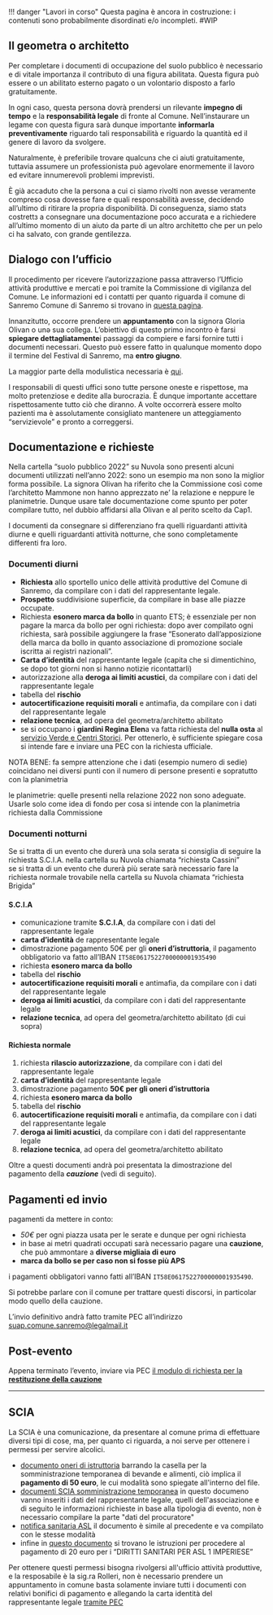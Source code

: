 !!! danger "Lavori in corso"
	Questa pagina è ancora in costruzione: i contenuti sono probabilmente disordinati e/o incompleti. #WIP

## Il geometra o architetto

Per completare i documenti di occupazione del suolo pubblico è necessario e di vitale importanza il contributo di una figura abilitata. Questa figura può essere o un abilitato esterno pagato o un volontario disposto a farlo gratuitamente.

In ogni caso, questa persona dovrà prendersi un rilevante **impegno di tempo** e la **responsabilità legale** di fronte al Comune. Nell’instaurare un legame con questa figura sarà dunque importante **informarla preventivamente** riguardo tali responsabilità e riguardo la quantità ed il genere di lavoro da svolgere.

Naturalmente, è preferibile trovare qualcunз che ci aiuti gratuitamente, tuttavia assumere un professionista può agevolare enormemente il lavoro ed evitare innumerevoli problemi imprevisti.

È già accaduto che la persona a cui ci siamo rivolti non avesse veramente compreso cosa dovesse fare e quali responsabilità avesse, decidendo all’ultimo di ritirare la propria disponibilità. Di conseguenza, siamo statз costrettз a consegnare una documentazione poco accurata e a richiedere all’ultimo momento di un aiuto da parte di un altro architetto che per un pelo ci ha salvato, con grande gentilezza.

## Dialogo con l’ufficio

Il procedimento per ricevere l’autorizzazione passa attraverso l’Ufficio attività produttive e mercati e poi tramite la Commissione di vigilanza del Comune. Le informazioni ed i contatti per quanto riguarda il comune di Sanremo Comune di Sanremo si trovano in [questa pagina](https://sanremo.etrasparenza.it/index.php?id_oggetto=16&id_cat=0&id_doc=55999).

Innanzitutto, occorre prendere un **appuntamento** con la signora Gloria Olivan o unə sua collega. L’obiettivo di questo primo incontro è farsi **spiegare dettagliatamente**i passaggi da compiere e farsi fornire tutti i documenti necessari. Questo può essere fatto in qualunque momento dopo il termine del Festival di Sanremo, ma **entro giugno**.

La maggior parte della modulistica necessaria è [qui](https://sanremo.etrasparenza.it/archivio13_strutture_0_13518.html).

I responsabili di questi uffici sono tutte persone oneste e rispettose, ma molto pretenziose e dedite alla burocrazia. È dunque importante accettare rispettosamente tutto ciò che diranno. A volte occorrerà essere molto pazienti ma è assolutamente consigliato mantenere un atteggiamento “servizievole” e pronto a correggersi.

## Documentazione e richieste

Nella cartella “suolo pubblico 2022” su Nuvola sono presenti alcuni documenti utilizzati nell’anno 2022: sono un esempio ma non sono la miglior forma possibile. La signora Olivan ha riferito che la Commissione così come l’architetto Mammone non hanno apprezzato ne’ la relazione e neppure le planimetrie. Dunque usare tale documentazione come spunto per poter compilare tutto, nel dubbio affidarsi alla Olivan e al perito scelto da Cap1.

I documenti da consegnare si differenziano fra quelli riguardanti attività diurne e quelli riguardanti attività notturne, che sono completamente differenti fra loro.

### Documenti diurni

* **Richiesta** allo sportello unico delle attività produttive del Comune di Sanremo, da compilare con i dati del rappresentante legale.
* **Prospetto** suddivisione superficie, da compilare in base alle piazze occupate.
* Richiesta **esonero marca da bollo** in quanto ETS; è essenziale per non pagare la marca da bollo per ogni richiesta: dopo aver compilato ogni richiesta, sarà possibile aggiungere la frase “Esonerato dall’apposizione della marca da bollo in quanto associazione di promozione sociale iscritta ai registri nazionali”.
* **Carta d’identità** del rappresentante legale (capita che si dimentichino, se dopo tot giorni non si hanno notizie ricontattarli)
* autorizzazione alla **deroga ai limiti acustici**, da compilare con i dati del rappresentante legale
* tabella del **rischio**
* **autocertificazione requisiti morali** e antimafia, da compilare con i dati del rappresentante legale
* **relazione tecnica**, ad opera del geometra/architetto abilitato
* se si occupano i **giardini Regina Elen**a va fatta richiesta del **nulla osta** al [servizio Verde e Centri Storici](https://sanremo.etrasparenza.it/archivio13_strutture_-1_11540.html). Per ottenerlo, è sufficiente spiegare cosa si intende fare e inviare una PEC con la richiesta ufficiale.

NOTA BENE: fa sempre attenzione che i dati (esempio numero di sedie) coincidano nei diversi punti con il numero di persone presenti e sopratutto con la planimetria

le planimetrie: quelle presenti nella relazione 2022 non sono adeguate. Usarle solo come idea di fondo per cosa si intende con la planimetria richiesta dalla Commissione

### Documenti notturni

Se si tratta di un evento che durerà una sola serata si consiglia di seguire la richiesta S.C.I.A. nella cartella su Nuvola chiamata “richiesta Cassini”  
se si tratta di un evento che durerà più serate sarà necessario fare la richiesta normale trovabile nella cartella su Nuvola chiamata “richiesta Brigida”

#### S.C.I.A

* comunicazione tramite **S.C.I.A**, da compilare con i dati del rappresentante legale
* **carta d’identità** de rappresentante legale
* dimostrazione pagamento 50€ per gli **oneri d’istruttoria**, il pagamento obbligatorio va fatto all’IBAN `IT58E0617522700000001935490`
* richiesta **esonero marca da bollo**
* tabella del **rischio**
* **autocertificazione requisiti morali** e antimafia, da compilare con i dati del rappresentante legale
* **deroga ai limiti acustici**, da compilare con i dati del rappresentante legale
* **relazione tecnica**, ad opera del geometra/architetto abilitato (di cui sopra)

#### Richiesta normale

1. richiesta **rilascio autorizzazione**, da compilare con i dati del rappresentante legale
2. **carta d’identità** del rappresentante legale
3. dimostrazione pagamento **50€ per gli oneri d’istruttoria**
4. richiesta **esonero marca da bollo**
5. tabella del **rischio**
6. **autocertificazione requisiti morali** e antimafia, da compilare con i dati del rappresentante legale
7. **deroga ai limiti acustici**, da compilare con i dati del rappresentante legale
8. **relazione tecnica**, ad opera del geometra/architetto abilitato

Oltre a questi documenti andrà poi presentata la dimostrazione del pagamento della ***cauzione*** (vedi di seguito).

## Pagamenti ed invio

pagamenti da mettere in conto:

* *50€* per ogni piazza usata per le serate e dunque per ogni richiesta
* in base ai metri quadrati occupati sarà necessario pagare una **cauzione**, che può ammontare a **diverse migliaia di euro**
* **marca da bollo se per caso non si fosse più APS**

i pagamenti obbligatori vanno fatti all’IBAN `IT58E0617522700000001935490`.

Si potrebbe parlare con il comune per trattare questi discorsi, in particolar modo quello della cauzione.

L’invio definitivo andrà fatto tramite PEC all’indirizzo [suap.comune.sanremo@legalmail.it](mailto:suap.comune.sanremo@legalmail.it)

## Post-evento

Appena terminato l’evento, inviare via PEC [il modulo di richiesta per la **restituzione della cauzione**](https://nuvola.scambi.org/s/ZpJ6G7rTic8Tbay)

---

## SCIA

La SCIA è una comunicazione, da presentare al comune prima di effettuare diversi tipi di cose, ma, per quanto ci riguarda, a noi serve per ottenere i permessi per servire alcolici.

* [documento oneri di istruttoria](https://nuvola.scambi.org/s/wymGCXnytNQ3Y8d) barrando la casella per la somministrazione temporanea di bevande e alimenti, ciò implica il __pagamento di 50 euro__, le cui modalità sono spiegate all'interno del file.
* [documenti SCIA somministrazione temporanea](https://nuvola.scambi.org/s/8M5oemiPwPjaDRi) in questo documeno vanno inseriti i dati del rappresentante legale, quelli dell'associazione e di seguito le informazioni richieste in base alla tipologia di evento, non è necessario compilare la parte "dati del procuratore"
* [notifica sanitaria ASL](https://nuvola.scambi.org/s/QdoJHYPoG8Rf6Li) il documento è simile al precedente e va compilato con le stesse modalità
* infine in [questo documento](https://nuvola.scambi.org/s/fHGwz46AXR4NmRF) si trovano le istruzioni per procedere al pagamento di 20 euro per i <q>DIRITTI SANITARI PER ASL 1 IMPERIESE</q>

Per ottenere questi permessi bisogna rivolgersi all'ufficio attività produttive, e la resposabile è la sig.ra Rolleri, non è necessario prendere un appuntamento in comune basta solamente inviare tutti i documenti con relativi bonifici di pagamento e allegando la carta identità del rappresentante legale [tramite PEC](mailto:suap.comune.sanremo@legalmail.it)

